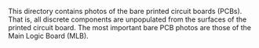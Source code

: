 This directory contains photos of the bare printed circuit boards
(PCBs).  That is, all discrete components are unpopulated from the
surfaces of the printed circuit board.  The most important bare PCB
photos are those of the Main Logic Board (MLB).
